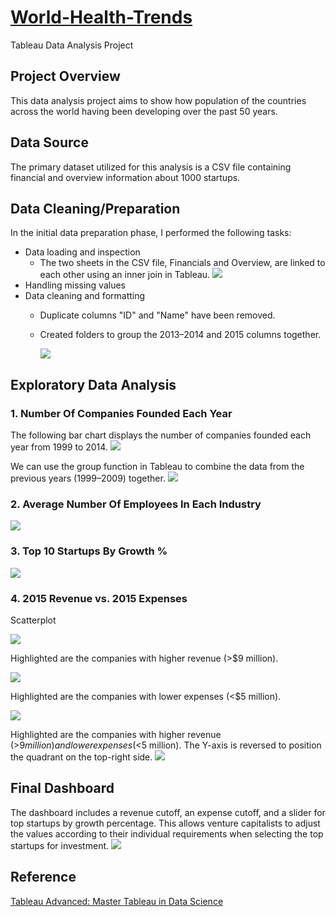 # [World-Health-Trends]()
Tableau Data Analysis Project

## Project Overview
This data analysis project aims to show how population of the countries across the world having been developing over the past 50 years.
## Data Source
The primary dataset utilized for this analysis is a CSV file containing financial and overview information about 1000 startups.

## Data Cleaning/Preparation
In the initial data preparation phase, I performed the following tasks:

- Data loading and inspection
  - The two sheets in the CSV file, Financials and Overview, are linked to each other using an inner join in Tableau.
    ![](https://github.com/aksaraf/1000-Startups/blob/97ac005c8d4353cf94221d1e4ab2dc027493daa4/Images/Inner%20Join.jpg)
- Handling missing values
- Data cleaning and formatting
  - Duplicate columns "ID" and "Name" have been removed.
  - Created folders to group the 2013–2014 and 2015 columns together.
    
    ![](https://github.com/aksaraf/1000-Startups/blob/97ac005c8d4353cf94221d1e4ab2dc027493daa4/Images/Folders.jpg)

## Exploratory Data Analysis
### 1. Number Of Companies Founded Each Year
The following bar chart displays the number of companies founded each year from 1999 to 2014.
![](https://github.com/aksaraf/1000-Startups/blob/97ac005c8d4353cf94221d1e4ab2dc027493daa4/Images/No.%20of%20companies%20founded%20each%20year.jpg)

We can use the group function in Tableau to combine the data from the previous years (1999–2009) together.
![](https://github.com/aksaraf/1000-Startups/blob/97ac005c8d4353cf94221d1e4ab2dc027493daa4/Images/No.%20of%20companies%20founded%20each%20other%20(group).jpg)

### 2. Average Number Of Employees In Each Industry
![](https://github.com/aksaraf/1000-Startups/blob/97ac005c8d4353cf94221d1e4ab2dc027493daa4/Images/Avg%20no.%20of%20employees%20in%20each%20industry.jpg)

### 3. Top 10 Startups By Growth %
![](https://github.com/aksaraf/1000-Startups/blob/97ac005c8d4353cf94221d1e4ab2dc027493daa4/Images/top%2010%20startups%20by%20growth%20%25.jpg)

### 4. 2015 Revenue vs. 2015 Expenses
Scatterplot

![](https://github.com/aksaraf/1000-Startups/blob/97ac005c8d4353cf94221d1e4ab2dc027493daa4/Images/2015%20Revenue%20vs.%202015%20Expenses%20Scatterplot.jpg)

Highlighted are the companies with higher revenue (>$9 million).

![](https://github.com/aksaraf/1000-Startups/blob/97ac005c8d4353cf94221d1e4ab2dc027493daa4/Images/2015%20Revenue%20vs.%202015%20Expenses%20Scatterplot(High%20Revenue).jpg)

Highlighted are the companies with lower expenses (<$5 million).

![](https://github.com/aksaraf/1000-Startups/blob/97ac005c8d4353cf94221d1e4ab2dc027493daa4/Images/2015%20Revenue%20vs.%202015%20Expenses%20Scatterplot(Lower%20Expenses).jpg)

Highlighted are the companies with higher revenue (>$9 million) and lower expenses (<$5 million). The Y-axis is reversed to position the quadrant on the top-right side.
![](https://github.com/aksaraf/1000-Startups/blob/97ac005c8d4353cf94221d1e4ab2dc027493daa4/Images/2015%20Revenue%20vs.%202015%20Expenses%20Scatterplot(High%20Revenue%20%26%20Low%20Expenses).jpg)

## Final Dashboard
The dashboard includes a revenue cutoff, an expense cutoff, and a slider for top startups by growth percentage. This allows venture capitalists to adjust the values according to their individual requirements when selecting the top startups for investment.
![](https://github.com/aksaraf/1000-Startups/blob/0be6a3816a19bc48fa3962288339eba8e145a666/Images/Top%20Startups.png)

## Reference
[Tableau Advanced: Master Tableau in Data Science](https://www.udemy.com/course/tableau10-advanced/)


